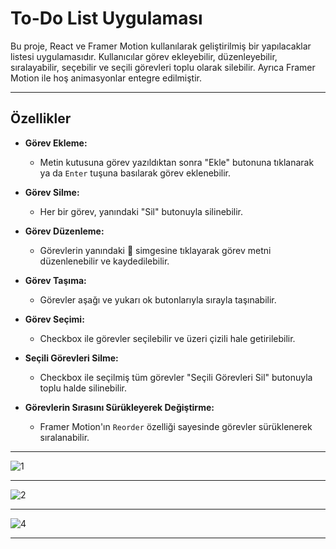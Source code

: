 # **To-Do List Uygulaması**

Bu proje, React ve Framer Motion kullanılarak geliştirilmiş bir yapılacaklar listesi uygulamasıdır. Kullanıcılar görev ekleyebilir, düzenleyebilir, sıralayabilir, seçebilir ve seçili görevleri toplu olarak silebilir. Ayrıca Framer Motion ile hoş animasyonlar entegre edilmiştir.

---

## **Özellikler**

- **Görev Ekleme:**
  - Metin kutusuna görev yazıldıktan sonra "Ekle" butonuna tıklanarak ya da `Enter` tuşuna basılarak görev eklenebilir.

- **Görev Silme:**
  - Her bir görev, yanındaki "Sil" butonuyla silinebilir.

- **Görev Düzenleme:**
  - Görevlerin yanındaki 📝 simgesine tıklayarak görev metni düzenlenebilir ve kaydedilebilir.

- **Görev Taşıma:**
  - Görevler aşağı ve yukarı ok butonlarıyla sırayla taşınabilir.

- **Görev Seçimi:**
  - Checkbox ile görevler seçilebilir ve üzeri çizili hale getirilebilir.

- **Seçili Görevleri Silme:**
  - Checkbox ile seçilmiş tüm görevler "Seçili Görevleri Sil" butonuyla toplu halde silinebilir.

- **Görevlerin Sırasını Sürükleyerek Değiştirme:**
  - Framer Motion'ın `Reorder` özelliği sayesinde görevler sürüklenerek sıralanabilir.

---

![1](https://github.com/user-attachments/assets/66d785cd-7944-4076-93fe-4aeaa06f21ae)

---

![2](https://github.com/user-attachments/assets/d672ffbd-1a2f-4e14-8261-0c6340e44ea2)

---

![4](https://github.com/user-attachments/assets/46916a21-68ff-49e0-b869-cb4693e3406d)

---




